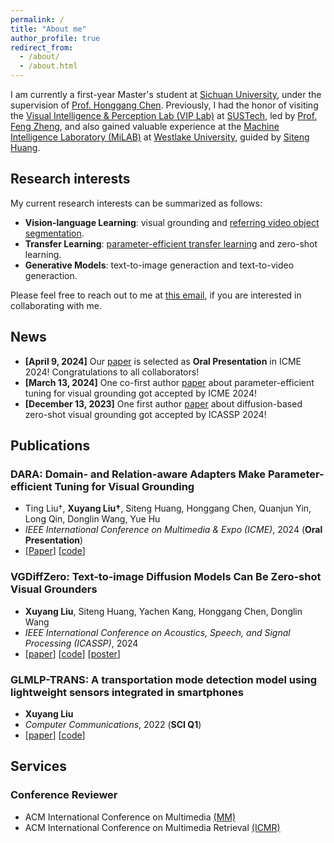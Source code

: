 ```yaml
---
permalink: /
title: "About me"
author_profile: true
redirect_from: 
  - /about/
  - /about.html
---
```


I am currently a first-year Master's student at [Sichuan University](https://www.scu.edu.cn/), under the supervision of [Prof. Honggang Chen](https://sites.google.com/view/honggangchen/). Previously, I had the honor of visiting the [Visual Intelligence & Perception Lab (VIP Lab)](https://zhengfenglab.com/) at [SUSTech](https://www.sustech.edu.cn/en/), led by [Prof. Feng Zheng](https://faculty.sustech.edu.cn/?tagid=fengzheng&go=1&iscss=1&snapid=1&lang=en), and also gained valuable experience at the [Machine Intelligence Laboratory (MiLAB)](https://milab.westlake.edu.cn/) at [Westlake University](https://www.westlake.edu.cn/), guided by [Siteng Huang](https://kyonhuang.top/).

## Research interests

My current research interests can be summarized as follows:
* **Vision-language Learning**: visual grounding and [referring video object segmentation](https://github.com/gaomingqi/Awesome-Video-Object-Segmentation).
* **Transfer Learning**: [parameter-efficient transfer learning](https://github.com/synbol/Awesome-Parameter-Efficient-Transfer-Learning) and zero-shot learning.
* **Generative Models**: text-to-image generaction and text-to-video generaction.

Please feel free to reach out to me at [this email](liuxuyang@stu.scu.edu.cn), if you are interested in collaborating with me.

## News

* **[April 9, 2024]** Our [paper](/files/ICME-2024-DARA.pdf) is selected as **Oral Presentation** in ICME 2024! Congratulations to all collaborators!
* **[March 13, 2024]** One co-first author [paper](/files/ICME-2024-DARA.pdf) about parameter-efficient tuning for visual grounding got accepted by ICME 2024!
* **[December 13, 2023]** One first author [paper](https://arxiv.org/abs/2309.01141) about diffusion-based zero-shot visual grounding got accepted by ICASSP 2024!


## Publications

### **DARA: Domain- and Relation-aware Adapters Make Parameter-efficient Tuning for Visual Grounding**

- Ting Liu†, **Xuyang Liu†**, Siteng Huang, Honggang Chen, Quanjun Yin, Long Qin, Donglin Wang, Yue Hu
- *IEEE International Conference on Multimedia & Expo (ICME)*, 2024 (**Oral Presentation**)
- [[Paper](/files/ICME-2024-DARA.pdf)]
[[code](https://github.com/liuting20/DARA)]

### **VGDiffZero: Text-to-image Diffusion Models Can Be Zero-shot Visual Grounders**

- **Xuyang Liu**, Siteng Huang, Yachen Kang, Honggang Chen, Donglin Wang
- *IEEE International Conference on Acoustics, Speech, and Signal Processing (ICASSP)*, 2024
- [[paper](https://arxiv.org/pdf/2309.01141.pdf)]
[[code](https://github.com/xuyang-liu16/VGDiffZero)]
[[poster](/files/ICASSP-2024-VGDiffZero-Poster.pdf)]

### **GLMLP-TRANS: A transportation mode detection model using lightweight sensors integrated in smartphones**

- **Xuyang Liu**
- *Computer Communications*, 2022 (**SCI Q1**)
- [[paper](https://www.sciencedirect.com/science/article/abs/pii/S0140366422002535)]
[[code](https://github.com/xuyang-liu16/GLMLP-TRANS)]

## Services

### Conference Reviewer
* ACM International Conference on Multimedia [(MM)](https://2024.acmmm.org/)
* ACM International Conference on Multimedia Retrieval [(ICMR)](http://icmr2024.org/)


